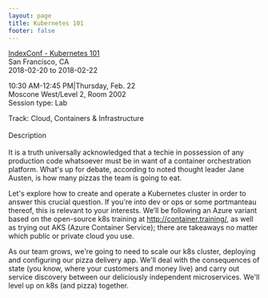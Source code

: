 ```yaml
---
layout: page
title: Kubernetes 101
footer: false
---
```


<div class="views-field views-field-nothing">        <span class="field-content views-field-field-details"><a href="https://developer.ibm.com/indexconf/sessions/#!?id=5474">IndexConf - Kubernetes 101</a><br>San Francisco, CA<br><span class="date-display-start">2018-02-20</span> to <span class="date-display-end">2018-02-22</span></span></div>


10:30 AM-12:45 PM|Thursday, Feb. 22
<br>
Moscone West/Level 2, Room 2002
<br>
Session type: Lab
<br>

Track: Cloud, Containers & Infrastructure
<br>
<br>
Description
<br>
<br>
It is a truth universally acknowledged that a techie in possession of any production code whatsoever must be in want of a container orchestration platform. What's up for debate, according to noted thought leader Jane Austen, is how many pizzas the team is going to eat.

Let's explore how to create and operate a Kubernetes cluster in order to answer this crucial question. If you're into dev or ops or some portmanteau thereof, this is relevant to your interests. We’ll be following an Azure variant based on the open-source k8s training at http://container.training/, as well as trying out AKS (Azure Container Service); there are takeaways no matter which public or private cloud you use.

As our team grows, we're going to need to scale our k8s cluster, deploying and configuring our pizza delivery app. We'll deal with the consequences of state (you know, where your customers and money live) and carry out service discovery between our deliciously independent microservices. We'll level up on k8s (and pizza) together.
<br>
<br>
